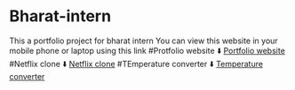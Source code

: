 # Bharat-intern
This a portfolio project for bharat intern
You can view this website in your mobile phone or laptop using this link
                                                    #Protfolio website
                                                            ⬇️
<a href="https://htmlpreview.github.io/?https://github.com/MohammadAman5577/Bharat-intern/blob/main/Portfolio%20website/index.html">Portfolio website</a>
                                                   #Netflix clone
                                                            ⬇️
<a href="https://htmlpreview.github.io/?https://github.com/MohammadAman5577/Bharat-intern/blob/main/Netflix%20clone/index.html">Netflix clone</a>
                                                      #TEmperature converter
                                                            ⬇️
<a href="https://htmlpreview.github.io/?https://github.com/MohammadAman5577/Bharat-intern/blob/main/Temperature%20converter/index.html">Temperature converter</a>
